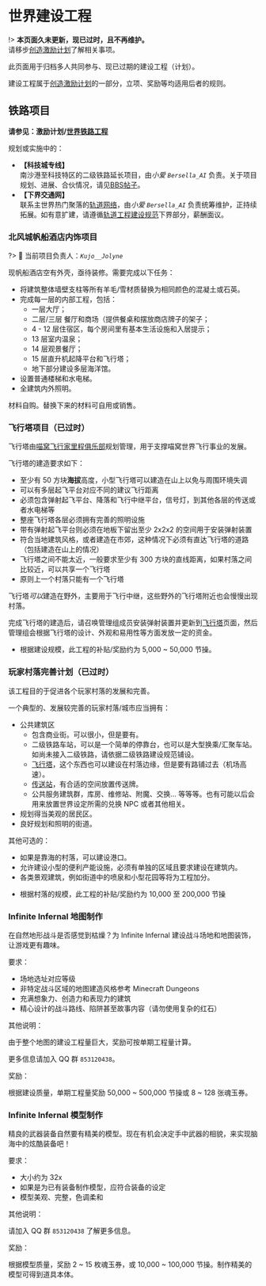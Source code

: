 # 世界建设工程

!> **本页面久未更新，现已过时，且不再维护。**  
请移步[创造激励计划](nyaa/creation.md)了解相关事项。

此页面用于归档多人共同参与、现已过期的建设工程（计划）。

建设工程属于[创造激励计划](nyaa/creation.md)的一部分，立项、奖励等均适用后者的规则。


## 铁路项目
**请参见：激励计划/[世界铁路工程](nyaa/creation.md#世界铁路工程)**

规划或实施中的：

- **【科技城专线】**  
南沙港至科技特区的二级铁路延长项目，由*小爱 `Bersella_AI`* 负责。关于项目规划、进展、合伙情况，请见[BBS帖子](https://bbs.nyaa.cat/d/1483/15 "好耶是新坑/ 主世界「科技城专线」工程规划、建设进度及合伙邀请")。
- **【下界交通网】**  
联系主世界热门聚落的[轨道网络](nyaa/projects/nether-traffic.md)，由*小爱 `Bersella_AI`* 负责统筹维护，正持续拓展。如有意扩建，请遵循[轨道工程建设规范](tutorial/building/railway-construction-standard#二、下界交通网部分)下界部分，薪酬面议。


### 北风城帆船酒店内饰项目
?> :construction_worker: 当前项目负责人：*`Kujo__Jolyne`*

现帆船酒店空有外壳，亟待装修。需要完成以下任务：
- 将建筑整体墙壁支柱等所有羊毛/雪材质替换为相同颜色的混凝土或石英。
- 完成每一层的内部工程，包括：
  + 一层大厅；
  + 二层/三层 餐厅和商场（提供餐桌和摆放商店牌子的架子；
  + 4 - 12 层住宿区，每个房间里有基本生活设施和入居提示；
  + 13 层室内温泉；
  + 14 层观景餐厅；
  + 15 层直升机起降平台和飞行塔；
  + 地下部分建设多层海洋馆。
- 设置普通楼梯和水电梯。
- 全建筑内外照明。

材料自购。替换下来的材料可自用或销售。

### 飞行塔项目（已过时）

飞行塔由[喵窝飞行家里程俱乐部](legacy/nyaa/nfmc)规划管理，用于支撑喵窝世界飞行事业的发展。

飞行塔的建造要求如下：

- 至少有 50 方块**海拔**高度，小型飞行塔可以建造在山上以免与周围环境失调
- 可以有多层起飞平台对应不同的建议飞行距离
- 必须包含弹射起飞平台、降落和飞行中继平台，信号灯，到其他各层的传送或者水电梯等
- 整座飞行塔各层必须拥有完善的照明设施
- 带有弹射起飞平台则必须在地板下留出至少 2x2x2 的空间用于安装弹射装置
- 符合当地建筑风格，或者建造在市郊，这种情况下必须有直达飞行塔的道路（包括建造在山上的情况）
- 飞行塔之间不能太近，一般要求至少有 300 方块的直线距离，如果村落之间比较近，可以共享一个飞行塔
- 原则上一个村落只能有一个飞行塔

飞行塔*可以*建造在野外，主要用于飞行中继，这些野外的飞行塔附近也会慢慢出现村落。

完成飞行塔的建造后，请召唤管理组成员安装弹射装置并更新到[飞行塔](nyaa/projects/airline.md)页面，然后管理组会根据飞行塔的设计、外观和易用性等方面发放一定的资金。

* 根据建设规模，此工程的补贴/奖励约为 5,000 ~ 50,000 节操。


### 玩家村落完善计划（已过时）

该工程目的于促进各个玩家村落的发展和完善。

一个典型的、发展较完善的玩家村落/城市应当拥有：

- 公共建筑区
  - 包含商业街。可以很小，但是要有。
  - 二级铁路车站，可以是一个简单的停靠台，也可以是大型换乘/汇聚车站。如尚未接入二级铁路，请依据二级铁路建设规范铺设。
  - [飞行塔](nyaa/projects/airline)，这个东西也可以建设在村落边缘，但是要有路铺过去（机场高速）。
  - [传送站](nyaa/projects/teleport-center)，有合适的空间放置传送牌。
  - 公共服务建筑群，库房、维修站、附魔、交换… 等等等。也有可能以后会用来放置世界设定所需的兑换 NPC 或者其他相关。
- 规划得当美观的居民区。
- 良好规划和照明的街道。

其他可选的：

- 如果是靠海的村落，可以建设港口。
- 允许建设小型的便利产能设施，必须有单独的区域且要求建设在建筑内。
- 各类景观建筑，例如街道中的喷泉和小型花园等将为工程加分。

* 根据村落的规模，此工程的补贴/奖励约为 10,000 至 200,000 节操



### Infinite Infernal 地图制作

在自然地形战斗是否感觉到枯燥？为 Infinite Infernal 建设战斗场地和地图装饰，让游戏更有趣味。

要求：

- 场地选址对应等级
- 非特定战斗区域的地图建造风格参考 Minecraft Dungeons
- 充满想象力、创造力和表现力的建筑
- 精心设计的战斗路线、陷阱甚至故事内容（请勿使用复杂的红石）

其他说明：

由于整个地图的建设工程量巨大，奖励可按单期工程量计算。

更多信息请加入 QQ 群 `853120438`。

奖励：

根据建设质量，单期工程量奖励 50,000 ~ 500,000 节操或 8 ~ 128 张魂玉券。



### Infinite Infernal 模型制作

精良的武器装备自然要有精美的模型。现在有机会决定手中武器的相貌，来实现脑海中的炫酷装备吧！

要求：

- 大小约为 32x
- 如果是为已有装备制作模型，应符合装备的设定
- 模型美观、完整，色调柔和

其他说明：

请加入 QQ 群 `853120438` 了解更多信息。

奖励：

根据模型质量，奖励 2 ~ 15 枚魂玉券，或 10,000 ~ 100,000 节操。制作精美的模型可得到道具本体。
